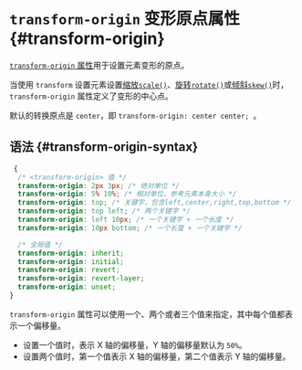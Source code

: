 # `transform-origin` 变形原点属性 {#transform-origin}

[`transform-origin` 属性](https://developer.mozilla.org/zh-CN/docs/Web/CSS/transform-origin)用于设置元素变形的原点。

当使用 `transform` 设置元素设置[缩放`scale()`](./transform#scale-function)、[旋转`rotate()`](./transform#rotate-function)或[倾斜`skew()`](./transform#skew-function)时，`transform-origin` 属性定义了变形的中心点。

默认的转换原点是 `center`，即 `transform-origin: center center; `。

## 语法 {#transform-origin-syntax}

```css
 {
  /* <transform-origin> 值 */
  transform-origin: 2px 3px; /* 绝对单位 */
  transform-origin: 5% 10%; /* 相对单位，参考元素本身大小 */
  transform-origin: top; /* 关键字，包含left,center,right,top,bottom */
  transform-origin: top left; /* 两个关键字 */
  transform-origin: left 10px; /* 一个关键字 + 一个长度 */
  transform-origin: 10px bottom; /* 一个长度 + 一个关键字 */

  /* 全局值 */
  transform-origin: inherit;
  transform-origin: initial;
  transform-origin: revert;
  transform-origin: revert-layer;
  transform-origin: unset;
}
```

`transform-origin` 属性可以使用一个、两个或者三个值来指定，其中每个值都表示一个偏移量。

- 设置一个值时，表示 X 轴的偏移量，Y 轴的偏移量默认为 `50%`。
- 设置两个值时，第一个值表示 X 轴的偏移量，第二个值表示 Y 轴的偏移量。
